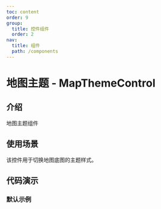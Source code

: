 ```yaml
---
toc: content
order: 9
group:
  title: 控件组件
  order: 2
nav:
  title: 组件
  path: /components
---
```


# 地图主题 - MapThemeControl

## 介绍

地图主题组件

## 使用场景

该控件用于切换地图底图的主题样式。

## 代码演示

### 默认示例

<code src="./demos/default.tsx" defaultShowCode></code>

<API></API>
